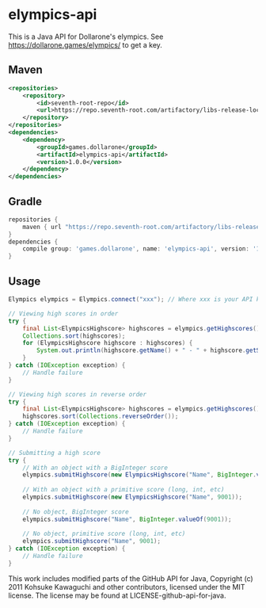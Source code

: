 # elympics-api

This is a Java API for Dollarone's elympics.
See https://dollarone.games/elympics/ to get a key.

## Maven
```xml
<repositories>
    <repository>
        <id>seventh-root-repo</id>
        <url>https://repo.seventh-root.com/artifactory/libs-release-local/</url>
    </repository>
</repositories>
<dependencies>
    <dependency>
        <groupId>games.dollarone</groupId>
        <artifactId>elympics-api</artifactId>
        <version>1.0.0</version>
    </dependency>
</dependencies>
```

## Gradle
```groovy
repositories {
    maven { url "https://repo.seventh-root.com/artifactory/libs-release-local" }
}
dependencies {
    compile group: 'games.dollarone', name: 'elympics-api', version: '1.0.0'
}
```

## Usage
```java
Elympics elympics = Elympics.connect("xxx"); // Where xxx is your API key

// Viewing high scores in order
try {
    final List<ElympicsHighscore> highscores = elympics.getHighscores();
    Collections.sort(highscores);
    for (ElympicsHighscore highscore : highscores) {
        System.out.println(highscore.getName() + " - " + highscore.getScore());
    }
} catch (IOException exception) {
    // Handle failure
}

// Viewing high scores in reverse order
try {
    final List<ElympicsHighscore> highscores = elympics.getHighscores();
    highscores.sort(Collections.reverseOrder());
} catch (IOException exception) {
    // Handle failure
}

// Submitting a high score
try {
    // With an object with a BigInteger score
    elympics.submitHighscore(new ElympicsHighscore("Name", BigInteger.valueOf(9001)));
    
    // With an object with a primitive score (long, int, etc)
    elympics.submitHighscore(new ElympicsHighscore("Name", 9001));
    
    // No object, BigInteger score
    elympics.submitHighscore("Name", BigInteger.valueOf(9001));
    
    // No object, primitive score (long, int, etc)
    elympics.submitHighscore("Name", 9001);
} catch (IOException exception) {
    // Handle failure
}
```

This work includes modified parts of the GitHub API for Java, Copyright (c) 2011 Kohsuke Kawaguchi and other contributors, licensed under the MIT license. The license may be found at LICENSE-github-api-for-java.
